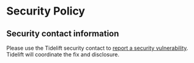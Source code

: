 # Security Policy

## Security contact information

Please use the Tidelift security contact to [report a security
vulnerability](https://tidelift.com/security).  Tidelift will coordinate the fix
and disclosure.
